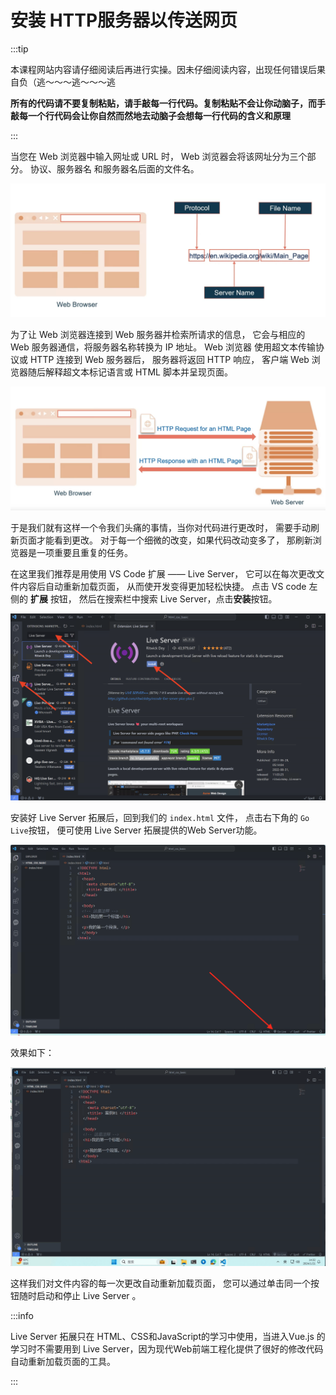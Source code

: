 # 安装 HTTP服务器以传送网页

:::tip

本课程网站内容请仔细阅读后再进行实操。因未仔细阅读内容，出现任何错误后果自负（逃～～～逃～～～逃

**所有的代码请不要复制粘贴，请手敲每一行代码。复制粘贴不会让你动脑子，而手敲每一个行代码会让你自然而然地去动脑子会想每一行代码的含义和原理**

:::

当您在 Web 浏览器中输入网址或 URL 时，
Web 浏览器会将该网址分为三个部分。 
协议、服务器名 和服务器名后面的文件名。 

![](./images/http_server_url.png)

为了让 Web 浏览器连接到 Web 服务器并检索所请求的信息，
它会与相应的 Web 服务器通信，将服务器名称转换为 IP 地址。
Web 浏览器 使用超文本传输协议或 HTTP 连接到 Web 服务器后，
服务器将返回 HTTP 响应，
客户端 Web 浏览器随后解释超文本标记语言或 HTML 脚本并呈现页面。 

![](./images/http_server_webserver.png)

于是我们就有这样一个令我们头痛的事情，当你对代码进行更改时，
需要手动刷新页面才能看到更改。 
对于每一个细微的改变，如果代码改动变多了，
那刷新浏览器是一项重要且重复的任务。

在这里我们推荐是用使用 VS Code 扩展 —— Live Server，
它可以在每次更改文件内容后自动重新加载页面，
从而使开发变得更加轻松快捷。
点击 VS code 左侧的 **扩展** 按钮，
然后在搜索栏中搜索 Live Server，点击**安装**按钮。 

![](./images/live-server-plugin.png)

安装好 Live Server 拓展后，回到我们的 `index.html` 文件，
点击右下角的 `Go Live`按钮，
便可使用 Live Server 拓展提供的Web Server功能。

![](./images/go-live-button.png)

效果如下：

![](./images/live-server-demo.gif)

这样我们对文件内容的每一次更改自动重新加载页面，
您可以通过单击同一个按钮随时启动和停止 Live Server 。

:::info

Live Server 拓展只在 HTML、CSS和JavaScript的学习中使用，当进入Vue.js 的学习时不需要用到 Live Server，因为现代Web前端工程化提供了很好的修改代码自动重新加载页面的工具。

:::
